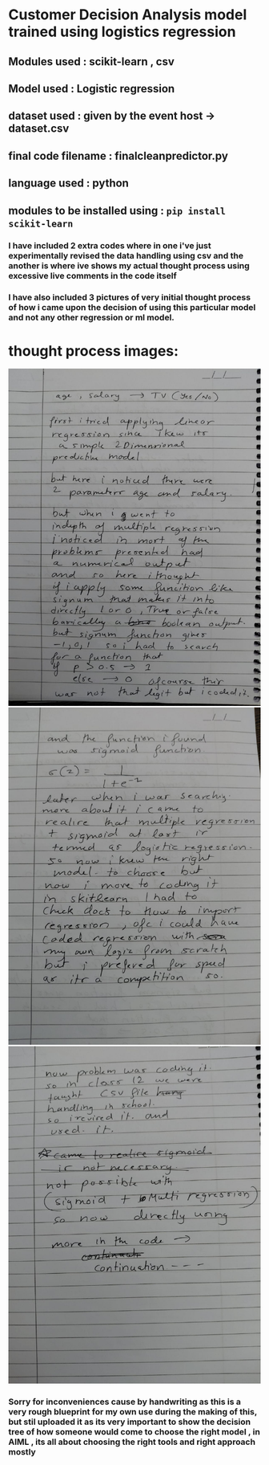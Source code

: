 # Customer Decision Analysis model trained using logistics regression 

## Modules used : scikit-learn , csv 
## Model used : Logistic regression 
## dataset used : given by the event host -> dataset.csv
## final code filename : finalcleanpredictor.py
## language used : python

## modules to be installed using : `pip install scikit-learn`

### I have included 2 extra codes where in one i've just experimentally revised the data handling using csv and the another is where ive shows my actual thought process using excessive live comments in the code itself
### I have also included 3 pictures of very initial thought process of how i came upon the decision of using this particular model and not any other regression or ml model.

# thought process images:

![1](thoughtprocess1.jpg)
![2](thoughtprocess2.jpg)
![3](thoughtprocess3.jpg)

### Sorry for inconveniences cause by handwriting as this is a very rough blueprint for my own use during the making of this, but stil uploaded it as its very important to show the decision tree of how someone would come to choose the right model , in AIML , its all about choosing the right tools and right approach mostly
